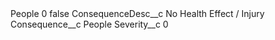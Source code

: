 <?xml version="1.0" encoding="UTF-8"?>
<CustomMetadata xmlns="http://soap.sforce.com/2006/04/metadata" xmlns:xsi="http://www.w3.org/2001/XMLSchema-instance" xmlns:xsd="http://www.w3.org/2001/XMLSchema">
    <label>People 0</label>
    <protected>false</protected>
    <values>
        <field>ConsequenceDesc__c</field>
        <value xsi:type="xsd:string">No Health Effect / Injury</value>
    </values>
    <values>
        <field>Consequence__c</field>
        <value xsi:type="xsd:string">People</value>
    </values>
    <values>
        <field>Severity__c</field>
        <value xsi:type="xsd:string">0</value>
    </values>
</CustomMetadata>
